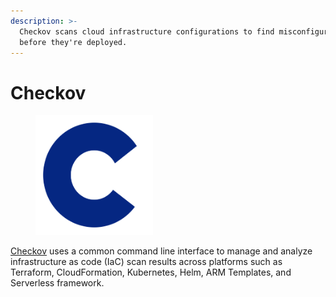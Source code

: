 ```yaml
---
description: >-
  Checkov scans cloud infrastructure configurations to find misconfigurations
  before they're deployed.
---
```


# Checkov

<figure><img src="../../../.gitbook/assets/checkov.png" alt="" width="188"><figcaption></figcaption></figure>

[Checkov](https://www.checkov.io) uses a common command line interface to manage and analyze infrastructure as code (IaC) scan results across platforms such as Terraform, CloudFormation, Kubernetes, Helm, ARM Templates, and Serverless framework.
